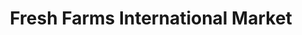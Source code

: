 ---
title: "Fresh Farms International Market"
url: /chicago/fresh-farms-international-market/
shop: Supermarkt
---